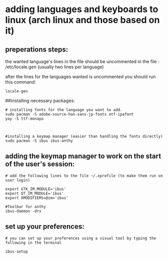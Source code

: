 # adding languages and keyboards to linux (arch linux and those based on it)




## preperations steps:

the wanted language's lines in the file should be uncommented in the file :
/etc/locale.gen   (usually two lines per language)

after the lines for the languages wanted is uncommented you should run this command:

```
locale-gen
```



##installing necessary packages:
```
# installing fonts for the language you want to add.
sudo pacman -S adobe-source-han-sans-jp-fonts otf-ipafont
yay -S ttf-monapo



#installing a keymap manager (easier than handling the fonts directly)
sudo pacman -S ibus ibus-anthy
```
## adding the keymap manager to work on the start of the user's session:

```
# add the following lines to the file ~/.xprofile (to make them run on user login)

export GTK_IM_MODULE='ibus'
export QT_IM_MODULE='ibus'
export XMODIFIERS=@im='ibus'

#Toolbar for anthy
ibus-daemon -drx
```
## set up your preferences:
```
# you can set up your preferences using a visual tool by typing the following in the terminal

ibus-setup

```
